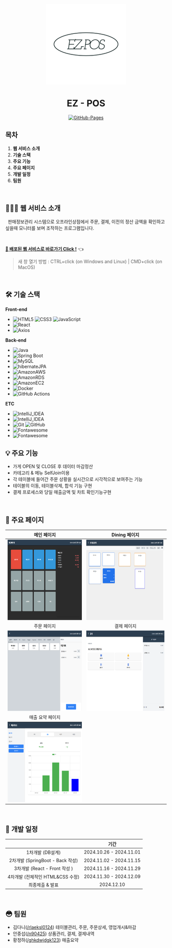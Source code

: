 <div align="center">
  <br />
  
<img src="./images/logo.png" alt="logo Page" height="250px" />

  <br />
  <h1>EZ - POS</h1>
  <a href="#">
  <img src="https://img.shields.io/badge/GitHub%20Pages-Active-AEF359?&logo=github&logoColor=white" alt="GitHub-Pages" />
  </a>
  <br />
</div>

## 목차

1. **웹 서비스 소개**
2. **기술 스택**
3. **주요 기능**
4. **주요 페이지**
5. **개발 일정**
6. **팀원**

<br />

## 💁🏻‍♂ 웹 서비스 소개

&nbsp;&nbsp;판매정보관리 시스템으로 오프라인상점에서 주문, 결제, 이전의 정산 금액을 확인하고 싶을때 모니터를 보며 조작하는 프로그램입니다.

<br />

[**🔗 배포된 웹 서비스로 바로가기 Click !**](http://43.201.18.239/) 👈

> 새 창 열기 방법 : CTRL+click (on Windows and Linux) | CMD+click (on MacOS)

<br />

## 🛠 기술 스택

**Front-end**

- ![HTML5](https://img.shields.io/badge/-HTML5-E34F26?&logo=html5&logoColor=white) ![CSS3](https://img.shields.io/badge/-CSS3-1572B6?&logo=css3&logoColor=white) ![JavaScript](https://img.shields.io/badge/-JavaScript-F7DF1E?&logo=javascript&logoColor=white)
- ![React](https://img.shields.io/badge/-React-61DAFB?&logo=react&logoColor=white)
- ![Axios](https://img.shields.io/badge/-axios-5A29E4?&logo=axios&logoColor=white)


**Back-end**

- ![Java](https://img.shields.io/badge/-Java-ED8B00?&logo=openjdk&logoColor=white)
- ![Spring Boot](https://img.shields.io/badge/-Spring%20Boot-6DB33F?&logo=Spring&logoColor=white)
- ![MySQL](https://img.shields.io/badge/-MySQL-4479A1?&logo=mysql&logoColor=white)
- ![hibernateJPA](https://img.shields.io/badge/-HibernateJPA-59666C?&logo=hibernate&logoColor=white)
- ![AmazonAWS](https://img.shields.io/badge/-Amazon%20AWS-232F3E?&logo=AmazonAWS&logoColor=white)
- ![AmazonRDS](https://img.shields.io/badge/-Amazon%20RDS-527FFF?&logo=amazonrds&logoColor=white)
- ![AmazonEC2](https://img.shields.io/badge/-Amazon%20ec2-FF9900?&logo=AmazonEC2&logoColor=white)
- ![Docker](https://img.shields.io/badge/-Docker-2496ED?&logo=Docker&logoColor=white)
- ![GitHub Actions](https://img.shields.io/badge/github%20actions-%232671E5.svg?style=for-the-badge&logo=githubactions&logoColor=white)


**ETC**
- ![IntelliJ_IDEA](https://img.shields.io/badge/-IntelliJ_IDEA-000000.svg?&logo=intellij-idea&logoColor=white)
- ![IntelliJ_IDEA](https://img.shields.io/badge/-Visual_Studio_Code-0078D4?&logo=visual%20studio%20code&logoColor=white)
- ![Git](https://img.shields.io/badge/-Git-F05032?&logo=git&logoColor=white) ![GitHub](https://img.shields.io/badge/-GitHub-181717?&logo=github&logoColor=white)
- ![Fontawesome](https://img.shields.io/badge/-Fontawesome-339AF0?&logo=fontawesome&logoColor=white)
- ![Fontawesome](https://img.shields.io/badge/-google_sheets-34A853?&logo=googlesheets&logoColor=white)


## 💡 주요 기능

- 가게 OPEN 및 CLOSE 후 데이터 마감정산
- 카테고리 & 메뉴 SelfJoin이용
- 각 테이블에 들어간 주문 상황을 실시간으로 시각적으로 보여주는 기능
- 테이블의 이동, 테이블삭제, 합석 기능 구현
- 결제 프로세스와 당일 매출금액 및 차트 확인기능구현

<br />

## 📄 주요 페이지

|                               메인 페이지                               |                               Dining 페이지                               |
| :---------------------------------------------------------------------: | :---------------------------------------------------------------------: |
| <img src="./images/main.png" alt="Main Page" height="250px" /> | <img src="./images/dining.png" alt="Dining Page" height="250px" /> |
|                               주문 페이지                               |                               결제 페이지                               |
| <img src="./images/order.png" alt="Order Page" height="250px" /> | <img src="./images/pay.png" alt="Pay Page" height="250px" /> |
|                               매출 요약 페이지                               |          
| <img src="./images/payreport.png" alt="PayReport Page" height="250px" /> |

<br />

## 📅 개발 일정
|                                                              |                               기간                               |
| :--------------------------------------------------: | :--------------------------------------------------------: |
| 1차개발  (DB설계)                                 |                      2024.10.26 - 2024.11.01               |
| 2차개발  (SpringBoot - Back 작성)     |                      2024.11.02 - 2024.11.15               |
| 3차개발  (React - Front 작성 )   |                      2024.11.16 - 2024.11.29               |
| 4차개발  (전체적인 HTML&CSS 수정)   |                      2024.11.30 - 2024.12.09               |
| 최종제출 & 발표   |                     2024.12.10              |

<br />

## 😳 팀원

- 김다니([/rlaeksl0124](https://github.com/rlaeksl0124)) 테이블관리, 주문, 주문상세, 영업개시&마감
- 안중섭([/n90425](https://github.com/n90425)) 상품관리, 결제, 결제내역
- 황정하([/ghkdwjdgk123](https://github.com/ghkdwjdgk123)) 매출요약

